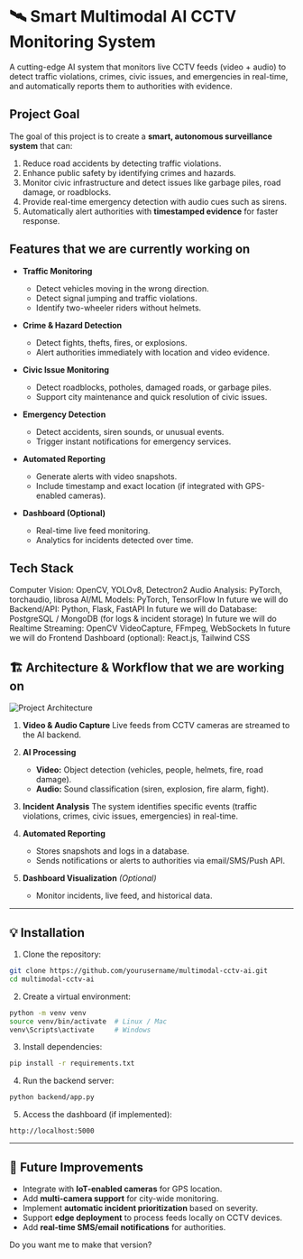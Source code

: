 
# 🛰️ Smart Multimodal AI CCTV Monitoring System

A cutting-edge AI system that monitors live CCTV feeds (video + audio) to detect traffic violations, crimes, civic issues, and emergencies in real-time, and automatically reports them to authorities with evidence.


##  Project Goal

The goal of this project is to create a **smart, autonomous surveillance system** that can:

1. Reduce road accidents by detecting traffic violations.
2. Enhance public safety by identifying crimes and hazards.
3. Monitor civic infrastructure and detect issues like garbage piles, road damage, or roadblocks.
4. Provide real-time emergency detection with audio cues such as sirens.
5. Automatically alert authorities with **timestamped evidence** for faster response.


##  Features that we are currently working on

* **Traffic Monitoring**

  * Detect vehicles moving in the wrong direction.
  * Detect signal jumping and traffic violations.
  * Identify two-wheeler riders without helmets.

* **Crime & Hazard Detection**

  * Detect fights, thefts, fires, or explosions.
  * Alert authorities immediately with location and video evidence.

* **Civic Issue Monitoring**

  * Detect roadblocks, potholes, damaged roads, or garbage piles.
  * Support city maintenance and quick resolution of civic issues.

* **Emergency Detection**

  * Detect accidents, siren sounds, or unusual events.
  * Trigger instant notifications for emergency services.

* **Automated Reporting**

  * Generate alerts with video snapshots.
  * Include timestamp and exact location (if integrated with GPS-enabled cameras).

* **Dashboard (Optional)**

  * Real-time live feed monitoring.
  * Analytics for incidents detected over time.


## Tech Stack
Computer Vision: OpenCV, YOLOv8, Detectron2
Audio Analysis: PyTorch, torchaudio, librosa
AI/ML Models: PyTorch, TensorFlow
In future we will do Backend/API: Python, Flask, FastAPI
In future we will do Database: PostgreSQL / MongoDB (for logs & incident storage)
In future we will do Realtime Streaming: OpenCV VideoCapture, FFmpeg, WebSockets
In future we will do Frontend Dashboard (optional): React.js, Tailwind CSS


## 🏗️ Architecture & Workflow that we are working on
![Project Architecture](8.jpg)


1. **Video & Audio Capture**
   Live feeds from CCTV cameras are streamed to the AI backend.

2. **AI Processing**

   * **Video:** Object detection (vehicles, people, helmets, fire, road damage).
   * **Audio:** Sound classification (siren, explosion, fire alarm, fight).

3. **Incident Analysis**
   The system identifies specific events (traffic violations, crimes, civic issues, emergencies) in real-time.

4. **Automated Reporting**

   * Stores snapshots and logs in a database.
   * Sends notifications or alerts to authorities via email/SMS/Push API.

5. **Dashboard Visualization** *(Optional)*

   * Monitor incidents, live feed, and historical data.

---

## 💡 Installation

1. Clone the repository:

```bash
git clone https://github.com/yourusername/multimodal-cctv-ai.git
cd multimodal-cctv-ai
```

2. Create a virtual environment:

```bash
python -m venv venv
source venv/bin/activate  # Linux / Mac
venv\Scripts\activate     # Windows
```

3. Install dependencies:

```bash
pip install -r requirements.txt
```

4. Run the backend server:

```bash
python backend/app.py
```

5. Access the dashboard (if implemented):

```text
http://localhost:5000
```

---

## 📝 Future Improvements

* Integrate with **IoT-enabled cameras** for GPS location.
* Add **multi-camera support** for city-wide monitoring.
* Implement **automatic incident prioritization** based on severity.
* Support **edge deployment** to process feeds locally on CCTV devices.
* Add **real-time SMS/email notifications** for authorities.

Do you want me to make that version?
